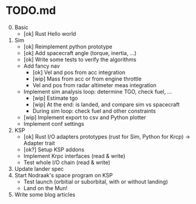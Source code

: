 # TODO.md

0. Basic
    * [ok] Rust Hello world
1. Sim
    * [ok] Reimplement python prototype
    * [ok] Add spacecraft angle (torque, inertia, ...)
    * [ok] Write some tests to verify the algorithms
    * Add fancy nav
        * [ok] Vel and pos from acc integration
        * [wip] Mass from acc or from engine throttle
        * Vel and pos from radar altimeter meas integration
    * Implement sim analysis loop: determine TGO, check fuel, ...
        * [wip] Estimate tgo
        * [wip] At the end: is landed, and compare sim vs spacecraft
        * During sim loop: check fuel and other constraints
    * [wip] Implement export to csv and Python plotter
    * Implement conf settings
2. KSP
    * [ok] Rust I/O adapters prototypes (rust for Sim, Python for Krcp) -> Adapter trait
    * [ok?] Setup KSP addons
    * Implement Krpc interfaces (read & write)
    * Test whole I/O chain (read & write)
3. Update lander spec
4. Start Nodraak's space program on KSP
    * Test launch (orbitial or suborbital, with or without landing)
    * Land on the Mun!
5. Write some blog articles
